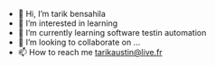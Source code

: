 - 👋 Hi, I’m tarik bensahila
- 👀 I’m interested in learning 
- 🌱 I’m currently learning software testin automation 
- 💞️ I’m looking to collaborate on ...
- 📫 How to reach me tarikaustin@live.fr

<!---
tarikaustin/tarikaustin is a ✨ special ✨ repository because its `README.md` (this file) appears on your GitHub profile.
You can click the Preview link to take a look at your changes.
--->
